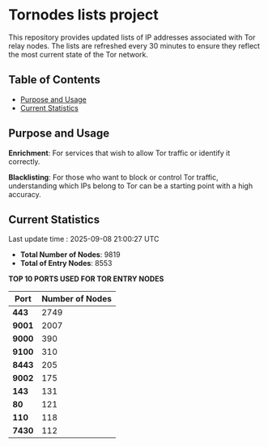 # Tornodes lists project

This repository provides updated lists of IP addresses associated with Tor relay nodes. The lists are refreshed every 30 minutes to ensure they reflect the most current state of the Tor network.

## Table of Contents

- [Purpose and Usage](#purpose-and-usage)
- [Current Statistics](#current-statistics)


## Purpose and Usage

**Enrichment**: For services that wish to allow Tor traffic or identify it correctly.

**Blacklisting**: For those who want to block or control Tor traffic, understanding which IPs belong to Tor can be a starting point with a high accuracy.

## Current Statistics

Last update time : 2025-09-08 21:00:27 UTC

- **Total Number of Nodes**: 9819
- **Total of Entry Nodes**: 8553

**TOP 10 PORTS USED FOR TOR ENTRY NODES**

| **Port** | **Number of Nodes** |
|------|-----------------|
| **443**   | 2749  |
| **9001**   | 2007  |
| **9000**   | 390  |
| **9100**   | 310  |
| **8443**   | 205  |
| **9002**   | 175  |
| **143**   | 131  |
| **80**   | 121  |
| **110**   | 118  |
| **7430**   | 112  |

